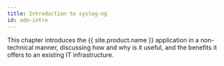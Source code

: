 ```yaml
---
title: Introduction to syslog-ng
id: adm-intro
---
```


This chapter introduces the {{ site.product.name }} application in
a non-technical manner, discussing how and why is it useful, and the
benefits it offers to an existing IT infrastructure.
